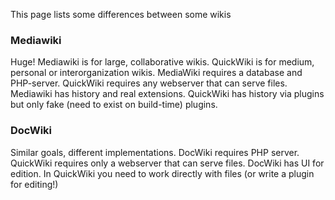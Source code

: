 This page lists some differences between some wikis

### Mediawiki

Huge! Mediawiki is for large, collaborative wikis. QuickWiki is for medium, personal
or interorganization wikis. MediaWiki requires a database and PHP-server. QuickWiki
requires any webserver that can serve files. Mediawiki has history and real
extensions. QuickWiki has history via plugins but only fake (need to exist on
build-time) plugins.

### DocWiki

Similar goals, different implementations. DocWiki requires PHP server. QuickWiki
requires only a webserver that can serve files. DocWiki has UI for edition.
In QuickWiki you need to work directly with files (or write a plugin for editing!)
